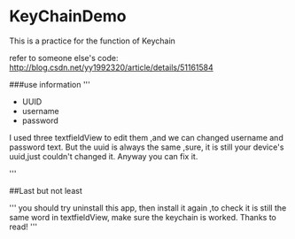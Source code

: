 # KeyChainDemo
This is a practice for the function of Keychain 

refer to someone else's code:
http://blog.csdn.net/yy1992320/article/details/51161584

###use information
'''
- UUID
- username
- password

I used three textfieldView to edit them ,and we can changed username and password text.
But the uuid is always the same ,sure, it is still your device's uuid,just couldn't changed it.
Anyway you can fix it.

'''

##Last but not least

'''
you should try uninstall this app, then install it again ,to check it is still the same word in textfieldView,
make sure the keychain is worked. 
Thanks to read!
'''
